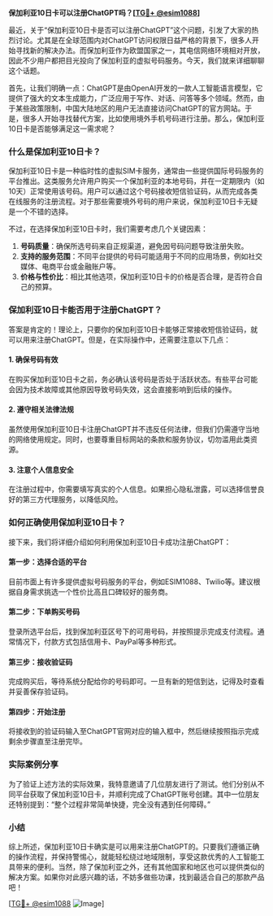 **保加利亚10日卡可以注册ChatGPT吗？[[TG💪+ @esim1088](https://t.me/s/esim1088)]**

最近，关于“保加利亚10日卡是否可以注册ChatGPT”这个问题，引发了大家的热烈讨论。尤其是在全球范围内对ChatGPT访问权限日益严格的背景下，很多人开始寻找新的解决办法。而保加利亚作为欧盟国家之一，其电信网络环境相对开放，因此不少用户都把目光投向了保加利亚的虚拟号码服务。今天，我们就来详细聊聊这个话题。

首先，让我们明确一点：ChatGPT是由OpenAI开发的一款人工智能语言模型，它提供了强大的文本生成能力，广泛应用于写作、对话、问答等多个领域。然而，由于某些政策限制，中国大陆地区的用户无法直接访问ChatGPT的官方网站。于是，很多人开始寻找替代方案，比如使用境外手机号码进行注册。那么，保加利亚10日卡是否能够满足这一需求呢？

### 什么是保加利亚10日卡？

保加利亚10日卡是一种临时性的虚拟SIM卡服务，通常由一些提供国际号码服务的平台推出。这类服务允许用户购买一个保加利亚的本地号码，并在一定期限内（如10天）正常使用该号码。用户可以通过这个号码接收短信验证码，从而完成各类在线服务的注册流程。对于那些需要境外号码的用户来说，保加利亚10日卡无疑是一个不错的选择。

不过，在选择保加利亚10日卡时，我们需要考虑几个关键因素：

1. **号码质量**：确保所选号码来自正规渠道，避免因号码问题导致注册失败。
2. **支持的服务范围**：不同平台提供的号码可能适用于不同的应用场景，例如社交媒体、电商平台或金融账户等。
3. **价格与性价比**：相比其他选项，保加利亚10日卡的价格是否合理，是否符合自己的预算。

### 保加利亚10日卡能否用于注册ChatGPT？

答案是肯定的！理论上，只要你的保加利亚10日卡能够正常接收短信验证码，就可以用来注册ChatGPT。但是，在实际操作中，还需要注意以下几点：

#### 1. 确保号码有效
在购买保加利亚10日卡之前，务必确认该号码是否处于活跃状态。有些平台可能会因为技术故障或其他原因导致号码失效，这会直接影响到后续的操作。

#### 2. 遵守相关法律法规
虽然使用保加利亚10日卡注册ChatGPT并不违反任何法律，但我们仍需遵守当地的网络使用规定。同时，也要尊重目标网站的条款和服务协议，切勿滥用此类资源。

#### 3. 注意个人信息安全
在注册过程中，你需要填写真实的个人信息。如果担心隐私泄露，可以选择信誉良好的第三方代理服务，以降低风险。

### 如何正确使用保加利亚10日卡？

接下来，我们将详细介绍如何利用保加利亚10日卡成功注册ChatGPT：

#### 第一步：选择合适的平台
目前市面上有许多提供虚拟号码服务的平台，例如ESIM1088、Twilio等。建议根据自身需求挑选一个性价比高且口碑较好的服务商。

#### 第二步：下单购买号码
登录所选平台后，找到保加利亚区号下的可用号码，并按照提示完成支付流程。通常情况下，付款方式包括信用卡、PayPal等多种形式。

#### 第三步：接收验证码
完成购买后，等待系统分配给你的号码即可。一旦有新的短信到达，记得及时查看并妥善保存验证码。

#### 第四步：开始注册
将接收到的验证码输入至ChatGPT官网对应的输入框中，然后继续按照指示完成剩余步骤直至注册完毕。

### 实际案例分享

为了验证上述方法的实际效果，我特意邀请了几位朋友进行了测试。他们分别从不同平台获取了保加利亚10日卡，并顺利完成了ChatGPT账号创建。其中一位朋友还特别提到：“整个过程非常简单快捷，完全没有遇到任何障碍。”

### 小结

综上所述，保加利亚10日卡确实是可以用来注册ChatGPT的。只要我们遵循正确的操作流程，并保持警惕心，就能轻松绕过地域限制，享受这款优秀的人工智能工具带来的便利。当然，除了保加利亚之外，还有其他国家和地区也可以提供类似的解决方案。如果你对此感兴趣的话，不妨多做些功课，找到最适合自己的那款产品吧！

[[TG💪+ @esim1088](https://t.me/s/esim1088) ![Image](https://i.postimg.cc/4NQfJmqS/Snipaste-2025-05-13-00-14-12.png)]